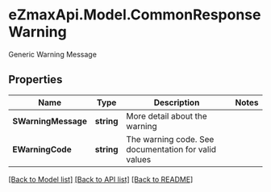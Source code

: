 # eZmaxApi.Model.CommonResponseWarning
Generic Warning Message

## Properties

Name | Type | Description | Notes
------------ | ------------- | ------------- | -------------
**SWarningMessage** | **string** | More detail about the warning | 
**EWarningCode** | **string** | The warning code. See documentation for valid values | 

[[Back to Model list]](../README.md#documentation-for-models) [[Back to API list]](../README.md#documentation-for-api-endpoints) [[Back to README]](../README.md)

